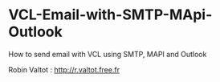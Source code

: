 # VCL-Email-with-SMTP-MApi-Outlook
How to send email with VCL using SMTP, MAPI and Outlook

Robin Valtot : http://r.valtot.free.fr
